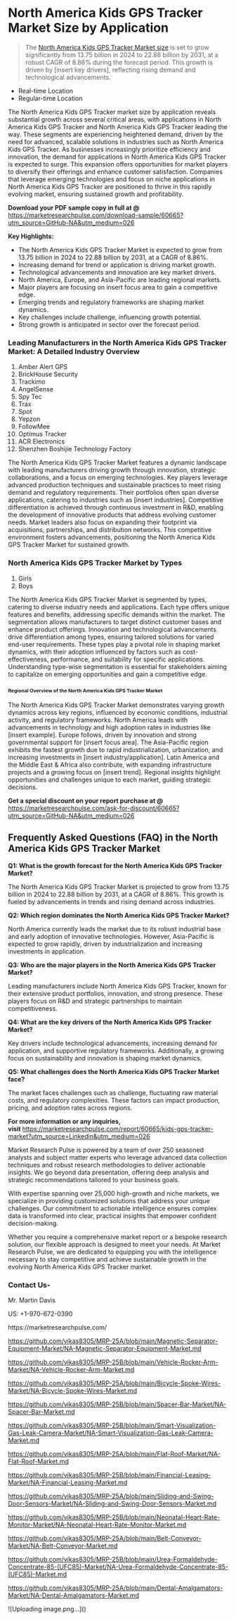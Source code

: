 <h1>North America Kids GPS Tracker Market&nbsp;Size by Application</h1><blockquote><p>The <a href="https://marketresearchpulse.com/download-sample/60665?utm_source=GitHub-NA&amp;utm_medium=026">North America Kids GPS Tracker Market size</a> is set to grow significantly from 13.75 billion in 2024 to 22.88 billion by 2031, at a robust CAGR of 8.86% during the forecast period. This growth is driven by [insert key drivers], reflecting rising demand and technological advancements.</p></blockquote><ul><li>Real-time Location <li> Regular-time Location</li></ul><p>The North America Kids GPS Tracker market size by application reveals substantial growth across several critical areas, with applications in North America Kids GPS Tracker and North America Kids GPS Tracker leading the way. These segments are experiencing heightened demand, driven by the need for advanced, scalable solutions in industries such as North America Kids GPS Tracker. As businesses increasingly prioritize efficiency and innovation, the demand for applications in North America Kids GPS Tracker is expected to surge. This expansion offers opportunities for market players to diversify their offerings and enhance customer satisfaction. Companies that leverage emerging technologies and focus on niche applications in North America Kids GPS Tracker are positioned to thrive in this rapidly evolving market, ensuring sustained growth and profitability.</p><p><strong>Download your PDF sample copy in full at @ </strong><a href="https://marketresearchpulse.com/download-sample/60665?utm_source=GitHub-NA&amp;utm_medium=026">https://marketresearchpulse.com/download-sample/60665?utm_source=GitHub-NA&amp;utm_medium=026</a></p><p><strong>Key Highlights: </strong></p><ul><li>The North America Kids GPS Tracker Market is expected to grow from 13.75 billion in 2024 to 22.88 billion by 2031, at a CAGR of 8.86%.</li><li>Increasing demand for trend or application is driving market growth.</li><li>Technological advancements and innovation are key market drivers.</li><li>North America, Europe, and Asia-Pacific are leading regional markets.</li><li>Major players are focusing on insert focus area to gain a competitive edge.</li><li>Emerging trends and regulatory frameworks are shaping market dynamics.</li><li>Key challenges include challenge, influencing growth potential.</li><li>Strong growth is anticipated in sector over the forecast period.</li></ul><h3>Leading Manufacturers in the North America Kids GPS Tracker Market: A Detailed Industry Overview</h3><ol><li>Amber Alert GPS</li><li>BrickHouse Security</li><li>Trackimo</li><li>AngelSense</li><li>Spy Tec</li><li>Trax</li><li>Spot</li><li>Yepzon</li><li>FollowMee</li><li>Optimus Tracker</li><li>ACR Electronics</li><li>Shenzhen Boshijie Technology Factory</li></ol><div class="flex max-w-full flex-col flex-grow"><div class="min-h-8 text-message flex w-full flex-col items-end gap-2 whitespace-normal break-words [.text-message+&amp;]:mt-5" dir="auto" data-message-author-role="assistant" data-message-id="fd8432e4-4910-450d-b182-61b7bfb0a01f" data-message-model-slug="gpt-4o"><div class="flex w-full flex-col gap-1 empty:hidden first:pt-[3px]"><div class="markdown prose w-full break-words dark:prose-invert light"><p>The North America Kids GPS Tracker Market features a dynamic landscape with leading manufacturers driving growth through innovation, strategic collaborations, and a focus on emerging technologies. Key players leverage advanced production techniques and sustainable practices to meet rising demand and regulatory requirements. Their portfolios often span diverse applications, catering to industries such as [insert industries]. Competitive differentiation is achieved through continuous investment in R&amp;D, enabling the development of innovative products that address evolving customer needs. Market leaders also focus on expanding their footprint via acquisitions, partnerships, and distribution networks. This competitive environment fosters advancements, positioning the North America Kids GPS Tracker Market for sustained growth.</p></div></div></div></div><h3>North America Kids GPS Tracker Market by Types</h3><ol><li>Girls <li> Boys</li></ol><div class="flex max-w-full flex-col flex-grow"><div class="min-h-8 text-message flex w-full flex-col items-end gap-2 whitespace-normal break-words [.text-message+&amp;]:mt-5" dir="auto" data-message-author-role="assistant" data-message-id="084470be-0bb7-4664-bddf-5156b4f41249" data-message-model-slug="gpt-4o-mini"><div class="flex w-full flex-col gap-1 empty:hidden first:pt-[3px]"><div class="markdown prose w-full break-words dark:prose-invert light"><p>The North America Kids GPS Tracker Market is segmented by types, catering to diverse industry needs and applications. Each type offers unique features and benefits, addressing specific demands within the market. The segmentation allows manufacturers to target distinct customer bases and enhance product offerings. Innovation and technological advancements drive differentiation among types, ensuring tailored solutions for varied end-user requirements. These types play a pivotal role in shaping market dynamics, with their adoption influenced by factors such as cost-effectiveness, performance, and suitability for specific applications. Understanding type-wise segmentation is essential for stakeholders aiming to capitalize on emerging opportunities and gain a competitive edge.</p></div></div></div></div><h3><span style="font-size: 11px;">Regional Overview of the North America Kids GPS Tracker Market</span></h3><div class="flex max-w-full flex-col flex-grow"><div class="min-h-8 text-message flex w-full flex-col items-end gap-2 whitespace-normal break-words [.text-message+&amp;]:mt-5" dir="auto" data-message-author-role="assistant" data-message-id="e9038762-ce64-4e30-91c9-9bd413514231" data-message-model-slug="gpt-4o-mini"><div class="flex w-full flex-col gap-1 empty:hidden first:pt-[3px]"><div class="markdown prose w-full break-words dark:prose-invert light"><p>The North America Kids GPS Tracker Market demonstrates varying growth dynamics across key regions, influenced by economic conditions, industrial activity, and regulatory frameworks. North America leads with advancements in technology and high adoption rates in industries like [insert example]. Europe follows, driven by innovation and strong governmental support for [insert focus area]. The Asia-Pacific region exhibits the fastest growth due to rapid industrialization, urbanization, and increasing investments in [insert industry/application]. Latin America and the Middle East &amp; Africa also contribute, with expanding infrastructure projects and a growing focus on [insert trend]. Regional insights highlight opportunities and challenges unique to each market, guiding strategic decisions.</p></div></div></div></div><p><strong>Get a special discount on your report purchase at @ </strong><a href="https://marketresearchpulse.com/ask-for-discount/60665?utm_source=GitHub-NA&amp;utm_medium=026">https://marketresearchpulse.com/ask-for-discount/60665?utm_source=GitHub-NA&amp;utm_medium=026</a></p><h2>Frequently Asked Questions (FAQ) in the North America Kids GPS Tracker Market</h2><p><strong>Q1: What is the growth forecast for the North America Kids GPS Tracker Market?</strong></p><p>The North America Kids GPS Tracker Market is projected to grow from 13.75 billion in 2024 to 22.88 billion by 2031, at a CAGR of 8.86%. This growth is fueled by advancements in trends and rising demand across industries.</p><p><strong>Q2: Which region dominates the North America Kids GPS Tracker Market?</strong></p><p>North America currently leads the market due to its robust industrial base and early adoption of innovative technologies. However, Asia-Pacific is expected to grow rapidly, driven by industrialization and increasing investments in application.</p><p><strong>Q3: Who are the major players in the North America Kids GPS Tracker Market?</strong></p><p>Leading manufacturers include North America Kids GPS Tracker, known for their extensive product portfolios, innovation, and strong presence. These players focus on R&amp;D and strategic partnerships to maintain competitiveness.</p><p><strong>Q4: What are the key drivers of the North America Kids GPS Tracker Market?</strong></p><p>Key drivers include technological advancements, increasing demand for application, and supportive regulatory frameworks. Additionally, a growing focus on sustainability and innovation is shaping market dynamics.</p><p><strong>Q5: What challenges does the North America Kids GPS Tracker Market face?</strong></p><p>The market faces challenges such as challenge, fluctuating raw material costs, and regulatory complexities. These factors can impact production, pricing, and adoption rates across regions.</p><p><strong>For more information or any inquiries, visit&nbsp;</strong><a href="https://marketresearchpulse.com/report/60665/kids-gps-tracker-market?utm_source=Linkedin&utm_medium=026">https://marketresearchpulse.com/report/60665/kids-gps-tracker-market?utm_source=Linkedin&utm_medium=026</a></p><p>Market Research Pulse is powered by a team of over 250 seasoned analysts and subject matter experts who leverage advanced data collection techniques and robust research methodologies to deliver actionable insights. We go beyond data presentation, offering deep analysis and strategic recommendations tailored to your business goals.</p><p>With expertise spanning over 25,000 high-growth and niche markets, we specialize in providing customized solutions that address your unique challenges. Our commitment to actionable intelligence ensures complex data is transformed into clear, practical insights that empower confident decision-making.</p><p>Whether you require a comprehensive market report or a bespoke research solution, our flexible approach is designed to meet your needs. At Market Research Pulse, we are dedicated to equipping you with the intelligence necessary to stay competitive and achieve sustainable growth in the evolving North America Kids GPS Tracker market.</p><h3><strong>Contact Us-</strong></h3><p>Mr. Martin Davis</p><p>US: +1-970-672-0390</p><p>https://marketresearchpulse.com/</p><p><a href="https://github.com/vikas8305/MRP-25A/blob/main/Magnetic-Separator-Equipment-Market/NA-Magnetic-Separator-Equipment-Market.md">https://github.com/vikas8305/MRP-25A/blob/main/Magnetic-Separator-Equipment-Market/NA-Magnetic-Separator-Equipment-Market.md</a></p><p><a href="https://github.com/vikas8305/MRP-25B/blob/main/Vehicle-Rocker-Arm-Market/NA-Vehicle-Rocker-Arm-Market.md">https://github.com/vikas8305/MRP-25B/blob/main/Vehicle-Rocker-Arm-Market/NA-Vehicle-Rocker-Arm-Market.md</a></p><p><a href="https://github.com/vikas8305/MRP-25A/blob/main/Bicycle-Spoke-Wires-Market/NA-Bicycle-Spoke-Wires-Market.md">https://github.com/vikas8305/MRP-25A/blob/main/Bicycle-Spoke-Wires-Market/NA-Bicycle-Spoke-Wires-Market.md</a></p><p><a href="https://github.com/vikas8305/MRP-25B/blob/main/Spacer-Bar-Market/NA-Spacer-Bar-Market.md">https://github.com/vikas8305/MRP-25B/blob/main/Spacer-Bar-Market/NA-Spacer-Bar-Market.md</a></p><p><a href="https://github.com/vikas8305/MRP-25B/blob/main/Smart-Visualization-Gas-Leak-Camera-Market/NA-Smart-Visualization-Gas-Leak-Camera-Market.md">https://github.com/vikas8305/MRP-25B/blob/main/Smart-Visualization-Gas-Leak-Camera-Market/NA-Smart-Visualization-Gas-Leak-Camera-Market.md</a></p><p><a href="https://github.com/vikas8305/MRP-25A/blob/main/Flat-Roof-Market/NA-Flat-Roof-Market.md">https://github.com/vikas8305/MRP-25A/blob/main/Flat-Roof-Market/NA-Flat-Roof-Market.md</a></p><p><a href="https://github.com/vikas8305/MRP-25B/blob/main/Financial-Leasing-Market/NA-Financial-Leasing-Market.md">https://github.com/vikas8305/MRP-25B/blob/main/Financial-Leasing-Market/NA-Financial-Leasing-Market.md</a></p><p><a href="https://github.com/vikas8305/MRP-25A/blob/main/Sliding-and-Swing-Door-Sensors-Market/NA-Sliding-and-Swing-Door-Sensors-Market.md">https://github.com/vikas8305/MRP-25A/blob/main/Sliding-and-Swing-Door-Sensors-Market/NA-Sliding-and-Swing-Door-Sensors-Market.md</a></p><p><a href="https://github.com/vikas8305/MRP-25B/blob/main/Neonatal-Heart-Rate-Monitor-Market/NA-Neonatal-Heart-Rate-Monitor-Market.md">https://github.com/vikas8305/MRP-25B/blob/main/Neonatal-Heart-Rate-Monitor-Market/NA-Neonatal-Heart-Rate-Monitor-Market.md</a></p><p><a href="https://github.com/vikas8305/MRP-25A/blob/main/Belt-Conveyor-Market/NA-Belt-Conveyor-Market.md">https://github.com/vikas8305/MRP-25A/blob/main/Belt-Conveyor-Market/NA-Belt-Conveyor-Market.md</a></p><p><a href="https://github.com/vikas8305/MRP-25B/blob/main/Urea-Formaldehyde-Concentrate-85-(UFC85)-Market/NA-Urea-Formaldehyde-Concentrate-85-(UFC85)-Market.md">https://github.com/vikas8305/MRP-25B/blob/main/Urea-Formaldehyde-Concentrate-85-(UFC85)-Market/NA-Urea-Formaldehyde-Concentrate-85-(UFC85)-Market.md</a></p><p><a href="https://github.com/vikas8305/MRP-25A/blob/main/Dental-Amalgamators-Market/NA-Dental-Amalgamators-Market.md">https://github.com/vikas8305/MRP-25A/blob/main/Dental-Amalgamators-Market/NA-Dental-Amalgamators-Market.md</a></p>
![Uploading image.png…]()
